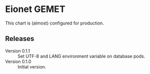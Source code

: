 # Eionet GEMET

This chart is (almost) configured for production.

## Releases

<dl>
  <dt>Version 0.1.1</dt>
  <dd>Set UTF-8 and LANG environment variable on database pods.</dd>

  <dt>Version 0.1.0</dt>
  <dd>Initial version.</dd>

</dl>

